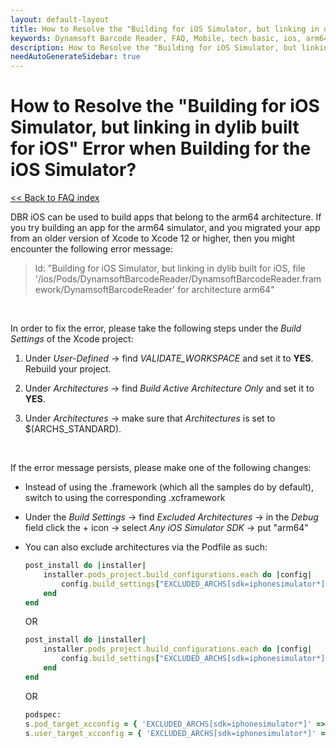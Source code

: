 ```yaml
---
layout: default-layout
title: How to Resolve the "Building for iOS Simulator, but linking in dylib built for iOS" Error when Building for the iOS Simulator?
keywords: Dynamsoft Barcode Reader, FAQ, Mobile, tech basic, ios, arm64, simulator, exclude architectures
description: How to Resolve the "Building for iOS Simulator, but linking in dylib built for iOS" Error when Building for the iOS Simulator?
needAutoGenerateSidebar: true
---
```


# How to Resolve the "Building for iOS Simulator, but linking in dylib built for iOS" Error when Building for the iOS Simulator?

[<< Back to FAQ index](index.html)

DBR iOS can be used to build apps that belong to the arm64 architecture. If you try building an app for the arm64 simulator, and you migrated your app from an older version of Xcode to Xcode 12 or higher, then you might encounter the following error message:

> ld: "Building for iOS Simulator, but linking in dylib built for iOS, file '/ios/Pods/DynamsoftBarcodeReader/DynamsoftBarcodeReader.framework/DynamsoftBarcodeReader' for architecture arm64"

<br />

In order to fix the error, please take the following steps under the *Build Settings* of the Xcode project:

1. Under *User-Defined* -> find *VALIDATE_WORKSPACE* and set it to **YES**. Rebuild your project.

2. Under *Architectures* -> find *Build Active Architecture Only* and set it to **YES**.

3. Under *Architectures* -> make sure that *Architectures* is set to $(ARCHS_STANDARD).

<br />

If the error message persists, please make one of the following changes: 

- Instead of using the .framework (which all the samples do by default), switch to using the corresponding .xcframework

- Under the *Build Settings* -> find *Excluded Architectures* -> in the *Debug* field click the + icon -> select *Any iOS Simulator SDK* -> put "arm64"

- You can also exclude architectures via the Podfile as such:

    ```ruby
    post_install do |installer|
        installer.pods_project.build_configurations.each do |config|
            config.build_settings["EXCLUDED_ARCHS[sdk=iphonesimulator*]"] = "arm64"
        end
    end
    ```
    OR
    ```ruby
    post_install do |installer|
        installer.pods_project.build_configurations.each do |config|
            config.build_settings["EXCLUDED_ARCHS[sdk=iphonesimulator*]"] = "uname -m"
        end
    end
    ```
    OR
    ```ruby
    podspec:
    s.pod_target_xcconfig = { 'EXCLUDED_ARCHS[sdk=iphonesimulator*]' => 'arm64' }
    s.user_target_xcconfig = { 'EXCLUDED_ARCHS[sdk=iphonesimulator*]' => 'arm64' }
    ```
    